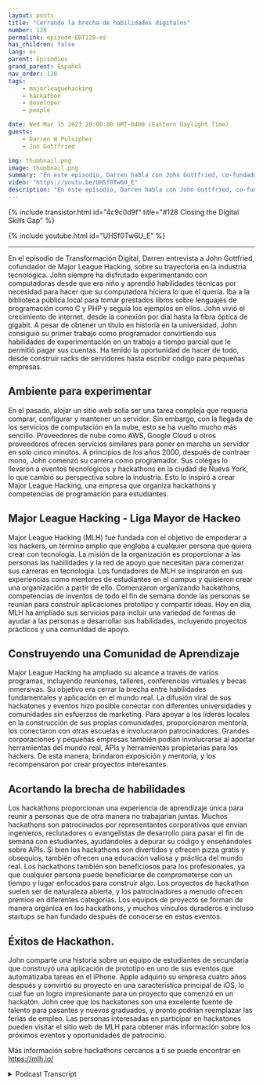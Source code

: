 ```yaml
---
layout: posts
title: "Cerrando la brecha de habilidades digitales"
number: 128
permalink: episode-EDT128-es
has_children: false
lang: es
parent: Episodios
grand_parent: Español
nav_order: 128
tags:
    - majorleaguehacking
    - hackathon
    - developer
    - people

date: Wed Mar 15 2023 20:00:00 GMT-0400 (Eastern Daylight Time)
guests:
    - Darren W Pulsipher
    - Jon Gottfried

img: thumbnail.png
image: thumbnail.png
summary: "En este episodio, Darren habla con John Gottfried, co-fundador de Major League Hacking, sobre cómo cerrar la brecha de habilidades digitales a través de trabajos colaborativos prácticos utilizando hackathons."
video: "https://youtu.be/UHSf0Tw6U_E"
description: "En este episodio, Darren habla con John Gottfried, co-fundador de Major League Hacking, sobre cómo cerrar la brecha de habilidades digitales a través de trabajos colaborativos prácticos utilizando hackathons."
---
```


<div>
{% include transistor.html id="4c9c0d9f" title="#128 Closing the Digital Skills Gap" %}

{% include youtube.html id="UHSf0Tw6U_E" %}
</div>

---

En el episodio de Transformación Digital, Darren entrevista a John Gottfried, cofundador de Major League Hacking, sobre su trayectoria en la industria tecnológica. John siempre ha disfrutado experimentando con computadoras desde que era niño y aprendió habilidades técnicas por necesidad para hacer que su computadora hiciera lo que él quería. Iba a la biblioteca pública local para tomar prestados libros sobre lenguajes de programación como C y PHP y seguía los ejemplos en ellos. John vivió el crecimiento de internet, desde la conexión por dial hasta la fibra óptica de gigabit. A pesar de obtener un título en historia en la universidad, John consiguió su primer trabajo como programador convirtiendo sus habilidades de experimentación en un trabajo a tiempo parcial que le permitió pagar sus cuentas. Ha tenido la oportunidad de hacer de todo, desde construir racks de servidores hasta escribir código para pequeñas empresas.

## Ambiente para experimentar

En el pasado, alojar un sitio web solía ser una tarea compleja que requería comprar, configurar y mantener un servidor. Sin embargo, con la llegada de los servicios de computación en la nube, esto se ha vuelto mucho más sencillo. Proveedores de nube como AWS, Google Cloud u otros proveedores ofrecen servicios similares para poner en marcha un servidor en solo cinco minutos. A principios de los años 2000, después de contraer mono, John comenzó su carrera como programador. Sus colegas lo llevaron a eventos tecnológicos y hackathons en la ciudad de Nueva York, lo que cambió su perspectiva sobre la industria. Esto lo inspiró a crear Major League Hacking, una empresa que organiza hackathons y competencias de programación para estudiantes.

## Major League Hacking - Liga Mayor de Hackeo

Major League Hacking (MLH) fue fundada con el objetivo de empoderar a los hackers, un término amplio que engloba a cualquier persona que quiera crear con tecnología. La misión de la organización es proporcionar a las personas las habilidades y la red de apoyo que necesitan para comenzar sus carreras en tecnología. Los fundadores de MLH se inspiraron en sus experiencias como mentores de estudiantes en el campus y quisieron crear una organización a partir de ello. Comenzaron organizando hackathons, competencias de inventos de todo el fin de semana donde las personas se reunían para construir aplicaciones prototipo y compartir ideas. Hoy en día, MLH ha ampliado sus servicios para incluir una variedad de formas de ayudar a las personas a desarrollar sus habilidades, incluyendo proyectos prácticos y una comunidad de apoyo.

## Construyendo una Comunidad de Aprendizaje

Major League Hacking ha ampliado su alcance a través de varios programas, incluyendo reuniones, talleres, conferencias virtuales y becas inmersivas. Su objetivo era cerrar la brecha entre habilidades fundamentales y aplicación en el mundo real. La difusión viral de sus hackatones y eventos hizo posible conectar con diferentes universidades y comunidades sin esfuerzos de marketing. Para apoyar a los líderes locales en la construcción de sus propias comunidades, proporcionaron mentoría, los conectaron con otras escuelas e involucraron patrocinadores. Grandes corporaciones y pequeñas empresas también podían involucrarse al aportar herramientas del mundo real, APIs y herramientas propietarias para los hackers. De esta manera, brindaron exposición y mentoría, y los recompensaron por crear proyectos interesantes.

## Acortando la brecha de habilidades

Los hackathons proporcionan una experiencia de aprendizaje única para reunir a personas que de otra manera no trabajarían juntas. Muchos hackathons son patrocinados por representantes corporativos que envían ingenieros, reclutadores o evangelistas de desarrollo para pasar el fin de semana con estudiantes, ayudándoles a depurar su código y enseñándoles sobre APIs. Si bien los hackathons son divertidos y ofrecen pizza gratis y obsequios, también ofrecen una educación valiosa y práctica del mundo real. Los hackathons también son beneficiosos para los profesionales, ya que cualquier persona puede beneficiarse de comprometerse con un tiempo y lugar enfocados para construir algo. Los proyectos de hackathon suelen ser de naturaleza abierta, y los patrocinadores a menudo ofrecen premios en diferentes categorías. Los equipos de proyecto se forman de manera orgánica en los hackathons, y muchos vínculos duraderos e incluso startups se han fundado después de conocerse en estos eventos.

## Éxitos de Hackathon.

John comparte una historia sobre un equipo de estudiantes de secundaria que construyó una aplicación de prototipo en uno de sus eventos que automatizaba tareas en el iPhone. Apple adquirió su empresa cuatro años después y convirtió su proyecto en una característica principal de iOS, lo cual fue un logro impresionante para un proyecto que comenzó en un hackatón. John cree que los hackatones son una excelente fuente de talento para pasantes y nuevos graduados, y pronto podrían reemplazar las ferias de empleo. Las personas interesadas en participar en hackatones pueden visitar el sitio web de MLH para obtener más información sobre los próximos eventos y oportunidades de patrocinio.

Más información sobre hackathons cercanos a ti se puede encontrar en https://mlh.io/



<details>
<summary> Podcast Transcript </summary>

<p></p>

</details>
